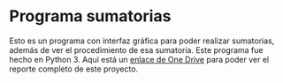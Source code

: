 # Programa sumatorias
Esto es un programa con interfaz gráfica para poder realizar sumatorias, además de ver el procedimiento de esa sumatoria. Este programa fue hecho en Python 3.
Aquí está un [enlace de One Drive](https://1drv.ms/w/s!Ank53D4hcQu19zyvKhNHN96jm1vb?e=HeXhk3) para poder ver el reporte completo de este proyecto.
